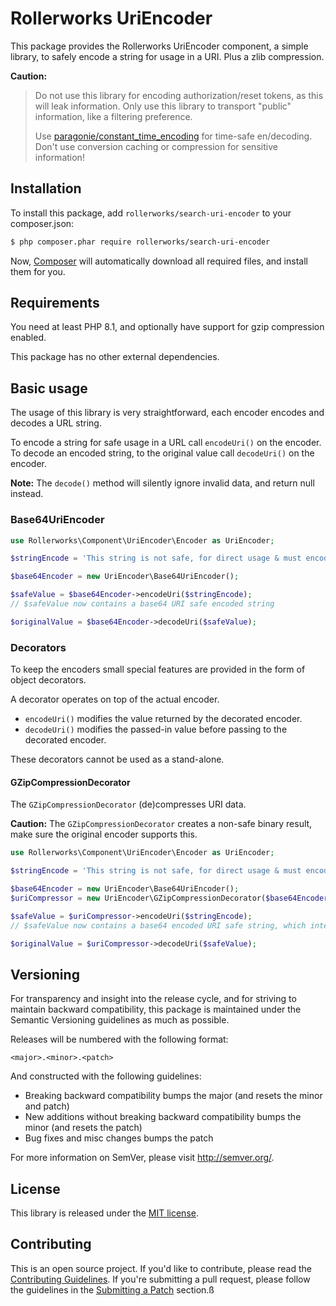 ﻿Rollerworks UriEncoder
======================

This package provides the Rollerworks UriEncoder component, a simple library, 
to safely encode a string for usage in a URI. Plus a zlib compression.

**Caution:**
 
> Do not use this library for encoding authorization/reset tokens, as this will leak information.
> Only use this library to transport "public" information, like a filtering preference.
>
> Use [paragonie/constant_time_encoding](https://github.com/paragonie/constant_time_encoding) 
> for time-safe en/decoding. Don't use conversion caching or compression for sensitive information!

## Installation

To install this package, add `rollerworks/search-uri-encoder` to your composer.json:

```bash
$ php composer.phar require rollerworks/search-uri-encoder
```

Now, [Composer][composer] will automatically download all required files,
and install them for you.

## Requirements

You need at least PHP 8.1, and optionally have support for gzip compression
enabled.

This package has no other external dependencies.

## Basic usage

The usage of this library is very straightforward, each encoder encodes and decodes
a URL string.

To encode a string for safe usage in a URL call `encodeUri()` on the encoder.
To decode an encoded string, to the original value call `decodeUri()` on the encoder.

**Note:** The `decode()` method will silently ignore invalid data, 
and return null instead.

### Base64UriEncoder

```php
use Rollerworks\Component\UriEncoder\Encoder as UriEncoder;

$stringEncode = 'This string is not safe, for direct usage & must encoded';

$base64Encoder = new UriEncoder\Base64UriEncoder();

$safeValue = $base64Encoder->encodeUri($stringEncode);
// $safeValue now contains a base64 URI safe encoded string

$originalValue = $base64Encoder->decodeUri($safeValue);
```

### Decorators

To keep the encoders small special features are provided in the form
of object decorators.

A decorator operates on top of the actual encoder.

* `encodeUri()` modifies the value returned by the decorated encoder.
* `decodeUri()` modifies the passed-in value before passing to the decorated encoder.

These decorators cannot be used as a stand-alone.

#### GZipCompressionDecorator

The `GZipCompressionDecorator` (de)compresses URI data.

**Caution:** The `GZipCompressionDecorator` creates a non-safe binary result,
make sure the original encoder supports this.

```php
use Rollerworks\Component\UriEncoder\Encoder as UriEncoder;

$stringEncode = 'This string is not safe, for direct usage & must encoded';

$base64Encoder = new UriEncoder\Base64UriEncoder();
$uriCompressor = new UriEncoder\GZipCompressionDecorator($base64Encoder);

$safeValue = $uriCompressor->encodeUri($stringEncode);
// $safeValue now contains a base64 encoded URI safe string, which internally contains the compressed result.

$originalValue = $uriCompressor->decodeUri($safeValue);
```

Versioning
----------

For transparency and insight into the release cycle, and for striving
to maintain backward compatibility, this package is maintained under
the Semantic Versioning guidelines as much as possible.

Releases will be numbered with the following format:

`<major>.<minor>.<patch>`

And constructed with the following guidelines:

* Breaking backward compatibility bumps the major (and resets the minor and patch)
* New additions without breaking backward compatibility bumps the minor (and resets the patch)
* Bug fixes and misc changes bumps the patch

For more information on SemVer, please visit <http://semver.org/>.

License
-------

This library is released under the [MIT license](LICENSE).

## Contributing

This is an open source project. If you'd like to contribute,
please read the [Contributing Guidelines][contributing]. If you're submitting
a pull request, please follow the guidelines in the [Submitting a Patch][patches] section.ß

[composer]: https://getcomposer.org/doc/00-intro.md
[flex]: https://symfony.com/doc/current/setup/flex.html
[contributing]: https://contributing.rollerscapes.net/
[patches]: https://contributing.rollerscapes.net/latest/patches.html
